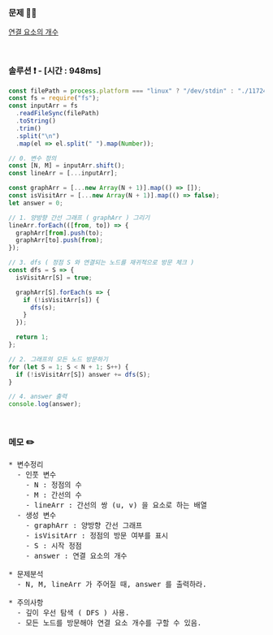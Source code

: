 ### 문제 🤨❔

[연결 요소의 개수](https://www.acmicpc.net/problem/11724)

<br>

### 솔루션 ❗️ - [시간 : 948ms]

```js
const filePath = process.platform === "linux" ? "/dev/stdin" : "./11724.txt";
const fs = require("fs");
const inputArr = fs
  .readFileSync(filePath)
  .toString()
  .trim()
  .split("\n")
  .map(el => el.split(" ").map(Number));

// 0. 변수 정의
const [N, M] = inputArr.shift();
const lineArr = [...inputArr];

const graphArr = [...new Array(N + 1)].map(() => []);
const isVisitArr = [...new Array(N + 1)].map(() => false);
let answer = 0;

// 1. 양방향 간선 그래프 ( graphArr ) 그리기
lineArr.forEach(([from, to]) => {
  graphArr[from].push(to);
  graphArr[to].push(from);
});

// 3. dfs ( 정점 S 와 연결되는 노드를 재귀적으로 방문 체크 )
const dfs = S => {
  isVisitArr[S] = true;

  graphArr[S].forEach(s => {
    if (!isVisitArr[s]) {
      dfs(s);
    }
  });

  return 1;
};

// 2. 그래프의 모든 노드 방문하기
for (let S = 1; S < N + 1; S++) {
  if (!isVisitArr[S]) answer += dfs(S);
}

// 4. answer 출력
console.log(answer);
```

<br>

### 메모 ✏️

<pre>
* 변수정리
  - 인풋 변수
    - N : 정점의 수
    - M : 간선의 수
    - lineArr : 간선의 쌍 (u, v) 을 요소로 하는 배열
  - 생성 변수
    - graphArr : 양방향 간선 그래프
    - isVisitArr : 정점의 방문 여부를 표시
    - S : 시작 정점
    - answer : 연결 요소의 개수

* 문제분석
  - N, M, lineArr 가 주어질 때, answer 를 출력하라.

* 주의사항
  - 깊이 우선 탐색 ( DFS ) 사용.
  - 모든 노드를 방문해야 연결 요소 개수를 구할 수 있음.
</pre>
